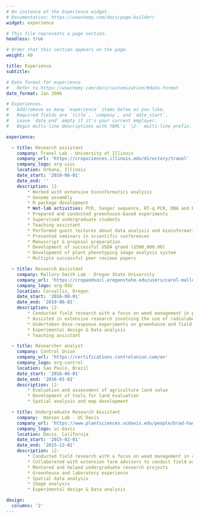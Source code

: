 ```yaml
---
# An instance of the Experience widget.
# Documentation: https://wowchemy.com/docs/page-builder/
widget: experience

# This file represents a page section.
headless: true

# Order that this section appears on the page.
weight: 40

title: Experience
subtitle:

# Date format for experience
#   Refer to https://wowchemy.com/docs/customization/#date-format
date_format: Jan 2006

# Experiences.
#   Add/remove as many `experience` items below as you like.
#   Required fields are `title`, `company`, and `date_start`.
#   Leave `date_end` empty if it's your current employer.
#   Begin multi-line descriptions with YAML's `|2-` multi-line prefix.

experience:

  - title: Research assistant
    company: Tranel Lab - University of Illinois
    company_url: 'https://cropsciences.illinois.edu/directory/tranel'
    company_logo: org-uiuc
    location: Urbana, Illinois
    date_start: '2019-06-01'
    date_end: ''
    description: |2-
        * Worked with extensive bioinformatics analysis 
        * Genome assembly
        * R package development
        * Wet-lab activities: PCR, Sanger sequence, RT-q PCR, DNA and RNA extraction
        * Prepared and conducted greenhouse-based experiments
        * Supervised undergraduate students
        * Teaching assistant
        * Performed guest lectures about data analysis and bioinformaticcs
        * Presented seminars in scientific conferences
        * Manuscript & proposal preparation
        * Development of successful USDA grand ($500,000.00)
        * Development of plant phenotyping image analysis system
        * Multiple successful peer reviews papers

  - title: Research Assistant
    company: Mallory-Smith Lab - Oregon State University
    company_url: 'https://cropandsoil.oregonstate.edu/users/carol-mallory-smith'
    company_logo: org-OSU
    location: Corvallis, Oregon
    date_start: '2016-08-01'
    date_end: '2019-06-01'
    description: |2-
        * Conducted field research with a focus on weed management in perennial crops
        * Assisted in extensive research involving the use of radiolabeled herbicides in weed species to study herbicide absorption and translocation 
        * Undertaken dose-response experiments on greenhouse and field trials
        * Experimental design & Data analysis
        * Teaching assistant

  - title: Researcher analyst
    company: Control Union
    company_url: 'https://certifications.controlunion.com/en'
    company_logo: org-control
    location: Sao Paulo, Brazil
    date_start: '2016-06-01'
    date_end: '2016-01-01'
    description: |2-
        * Evaluation and assessment of agriculture land value
        * Development of tools for land evaluation
        * Spatial analysis and map development

  - title: Undergraduate Research Assistant
    company:  Hanson Lab - UC Davis
    company_url: 'https://www.plantsciences.ucdavis.edu/people/brad-hanson'
    company_logo: uc-davis
    location: Davis, California
    date_start: '2015-02-01'
    date_end: '2015-12-01'
    description: |2-
        * Conducted field research with a focus on weed management in agronomic crops
        * Collaborated with extension farm advisors to conduct field experiments 
        * Mentored and helped undergraduate research projects
        * Greenhouse and laboratory experience
        * Spatial data analysis
        * Image analysis
        * Experimental design & Data analysis

design:
  columns: '2'
---
```

